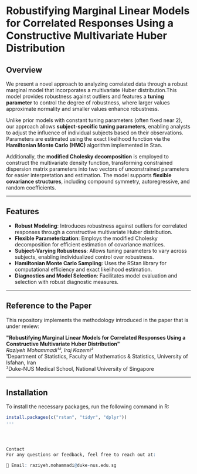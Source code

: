 # **Robustifying Marginal Linear Models for Correlated Responses Using a Constructive Multivariate Huber Distribution**

## **Overview**
We present a novel approach to analyzing correlated data through a robust marginal model that incorporates a multivariate Huber distribution.This model provides robustness against outliers and features a **tuning parameter** to control the degree of robustness, where larger values approximate normality and smaller values enhance robustness. 

Unlike prior models with constant tuning parameters (often fixed near 2), our approach allows **subject-specific tuning parameters**, enabling analysts to adjust the influence of individual subjects based on their observations. Parameters are estimated using the exact likelihood function via the **Hamiltonian Monte Carlo (HMC)** algorithm implemented in Stan. 

Additionally, the **modified Cholesky decomposition** is employed to construct the multivariate density function, transforming constrained dispersion matrix parameters into two vectors of unconstrained parameters for easier interpretation and estimation. The model supports **flexible covariance structures**, including compound symmetry, autoregressive, and random coefficients.

---

## **Features**
- **Robust Modeling**: Introduces robustness against outliers for correlated responses through a constructive multivariate Huber distribution.
- **Flexible Parameterization**: Employs the modified Cholesky decomposition for efficient estimation of covariance matrices.
- **Subject-Varying Robustness**: Allows tuning parameters to vary across subjects, enabling individualized control over robustness.
- **Hamiltonian Monte Carlo Sampling**: Uses the RStan library for computational efficiency and exact likelihood estimation.
- **Diagnostics and Model Selection**: Facilitates model evaluation and selection with robust diagnostic measures.

---
## **Reference to the Paper**
This repository implements the methodology introduced in the paper that is under review:

**"Robustifying Marginal Linear Models for Correlated Responses Using a Constructive Multivariate Huber Distribution"**  
*Raziyeh Mohammadi¹², Iraj Kazemi²*  
¹Department of Statistics, Faculty of Mathematics & Statistics, University of Isfahan, Iran  
²Duke-NUS Medical School, National University of Singapore  

---

## **Installation**
To install the necessary packages, run the following command in R:

```R
install.packages(c("rstan", "tidyr", "dplyr"))
---


  

Contact
For any questions or feedback, feel free to reach out at:

📧 Email: raziyeh.mohammadi@duke-nus.edu.sg


